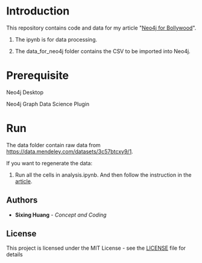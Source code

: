 

# Introduction

  

This repository contains code and data for my article "[Neo4j for Bollywood](https://dgg32.medium.com/neo4j-for-bollywood-5ceb371031f1)".

1. The ipynb is for data processing.

  

2. The data_for_neo4j folder contains the CSV to be imported into Neo4j.

  

  

# Prerequisite

Neo4j Desktop

Neo4j Graph Data Science Plugin
  

# Run

The data folder contain raw data from https://data.mendeley.com/datasets/3c57btcxy9/1.

If you want to regenerate the data:

1. Run all the cells in analysis.ipynb. And then follow the instruction in the [article](https://dgg32.medium.com/neo4j-for-bollywood-5ceb371031f1).
  

## Authors

  

*  **Sixing Huang** - *Concept and Coding*

  

## License

  

This project is licensed under the MIT License - see the [LICENSE](LICENSE) file for details
